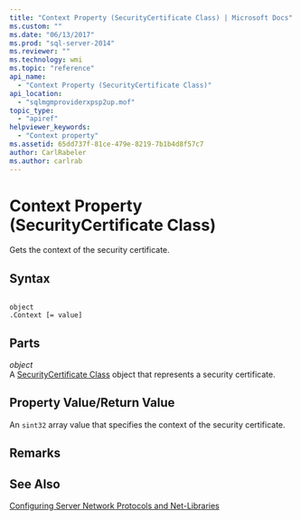 ```yaml
---
title: "Context Property (SecurityCertificate Class) | Microsoft Docs"
ms.custom: ""
ms.date: "06/13/2017"
ms.prod: "sql-server-2014"
ms.reviewer: ""
ms.technology: wmi
ms.topic: "reference"
api_name: 
  - "Context Property (SecurityCertificate Class)"
api_location: 
  - "sqlmgmproviderxpsp2up.mof"
topic_type: 
  - "apiref"
helpviewer_keywords: 
  - "Context property"
ms.assetid: 65dd737f-81ce-479e-8219-7b1b4d8f57c7
author: CarlRabeler
ms.author: carlrab
---
```

# Context Property (SecurityCertificate Class)
  Gets the context of the security certificate.  
  
## Syntax  
  
```  
  
object  
.Context [= value]  
```  
  
## Parts  
 *object*  
 A [SecurityCertificate Class](securitycertificate-class.md) object that represents a security certificate.  
  
## Property Value/Return Value  
 An `sint32` array value that specifies the context of the security certificate.  
  
## Remarks  
  
## See Also  
 [Configuring Server Network Protocols and Net-Libraries](https://msdn.microsoft.com/library/ms177485\(v=sql.100\).aspx)  
  
  
